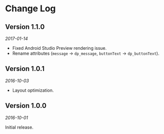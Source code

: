 Change Log
==========

## Version 1.1.0

_2017-01-14_

 * Fixed Android Studio Preview rendering issue.
 * Rename attributes (`message` -> `dp_message`, `buttonText` -> `dp_buttonText`).


## Version 1.0.1

_2016-10-03_

 * Layout optimization.


## Version 1.0.0

_2016-10-01_

Initial release.
